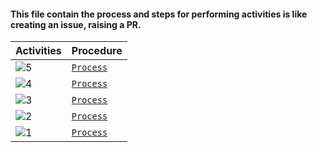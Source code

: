 #### This file contain the process and steps for performing activities is like creating an issue, raising a PR.

|Activities| Procedure |
|---|--|
|![5](https://user-images.githubusercontent.com/51878265/168458567-f84d21e4-9531-488e-8ab1-357f60c7f9f9.png)|[`Process`](activities/adding-pr-template.md)|
|![4](https://user-images.githubusercontent.com/51878265/168458568-06b53095-6b44-4ec9-a84b-88b9db7d2599.png)|[`Process`](activities/adding-pr-template.md)|
|![3](https://user-images.githubusercontent.com/51878265/168458570-8d489112-ed50-49a1-b6ba-6167bef6c8bf.png)|[`Process`](activities/adding-pr-template.md)|
|![2](https://user-images.githubusercontent.com/51878265/168458571-015da135-7c2f-48f2-91bc-0868df1f5120.png)|[`Process`](activities/adding-pr-template.md)|
|![1](https://user-images.githubusercontent.com/51878265/168458572-58e19d1b-94ff-4dc8-b2b8-d76637d55ddb.png)|[`Process`](activities/rasing-issue.md)|

